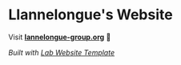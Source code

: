 
# Llannelongue's Website

Visit **[lannelongue-group.org](http://lannelongue-group.org)** 🚀

_Built with [Lab Website Template](https://greene-lab.gitbook.io/lab-website-template-docs)_

